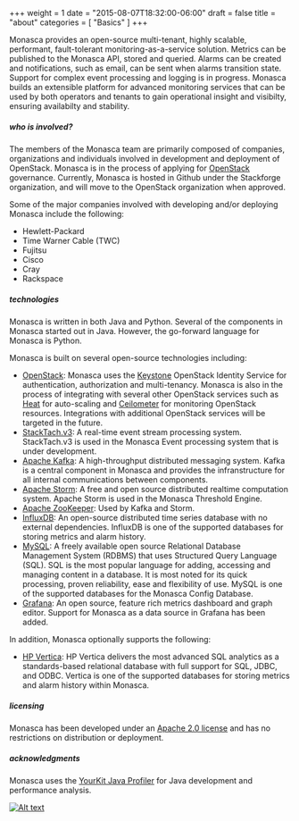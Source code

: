 +++
weight = 1
date = "2015-08-07T18:32:00-06:00"
draft = false
title = "about"
categories = [ "Basics" ]
+++

Monasca provides an open-source multi-tenant, highly scalable, performant, fault-tolerant monitoring-as-a-service solution. <!--more-->
Metrics can be published to the Monasca API, stored and queried.
Alarms can be created and notifications, such as email, can be sent when alarms transition state.
Support for complex event processing and logging is in progress.
Monasca builds an extensible platform for advanced monitoring services that can be used by both operators and tenants to gain operational insight and visibilty, ensuring availabilty and stability.

##### who is involved?

The members of the Monasca team are primarily composed of companies, organizations and individuals involved in development and deployment of OpenStack.
Monasca is in the process of applying for [OpenStack](http://www.openstack.org/) governance.
Currently, Monasca is hosted in Github under the Stackforge organization, and will move to the OpenStack organization when approved.

Some of the major companies involved with developing and/or deploying Monasca include the following:

- Hewlett-Packard
- Time Warner Cable (TWC)
- Fujitsu
- Cisco
- Cray
- Rackspace

##### technologies

Monasca is written in both Java and Python. Several of the components in Monasca started out in Java. However, the go-forward language for Monasca is Python.

Monasca is built on several open-source technologies including: <!--more-->

- [OpenStack](http://openstack.org): Monasca uses the [Keystone](http://docs.openstack.org/developer/keystone/) OpenStack Identity Service for authentication, authorization and multi-tenancy. Monasca is also in the process of integrating with several other OpenStack services such as [Heat](http://docs.openstack.org/developer/heat/) for auto-scaling and [Ceilometer](http://docs.openstack.org/developer/ceilometer/) for monitoring OpenStack resources. Integrations with additional OpenStack services will be targeted in the future.
- [StackTach.v3](http://stacktach.com/): A real-time event stream processing system. StackTach.v3 is used in the Monasca Event processing system that is under development.
- [Apache Kafka](http://kafka.apache.org/): A high-throughput distributed messaging system. Kafka is a central component in Monasca and provides the infranstructure for all internal communications between components.
- [Apache Storm](https://storm.apache.org/): A free and open source distributed realtime computation system. Apache Storm is used in the Monasca Threshold Engine.
- [Apache ZooKeeper](https://zookeeper.apache.org/): Used by Kafka and Storm.
- [InfluxDB](https://influxdb.com/): An open-source distributed time series database with no external dependencies. InfluxDB is one of the supported databases for storing metrics and alarm history. 
- [MySQL](https://www.mysql.com/): A freely available open source Relational Database Management System (RDBMS) that uses Structured Query Language (SQL). SQL is the most popular language for adding, accessing and managing content in a database. It is most noted for its quick processing, proven reliability, ease and flexibility of use. MySQL is one of the supported databases for the Monasca Config Database.
- [Grafana](http://grafana.org): An open source, feature rich metrics dashboard and graph editor. Support for Monasca as a data source in Grafana has been added.

In addition, Monasca optionally supports the following:

- [HP Vertica](http://www.vertica.com/): HP Vertica delivers the most advanced SQL analytics as a standards-based relational database with full support for SQL, JDBC, and ODBC. Vertica is one of the supported databases for storing metrics and alarm history within Monasca.

##### licensing

Monasca has been developed under an [Apache 2.0 license](http://www.apache.org/licenses/LICENSE-2.0) and has no restrictions on distribution or deployment.

##### acknowledgments

Monasca uses the [YourKit Java Profiler](https://www.yourkit.com/) for Java development and performance analysis.

[![Alt text](https://www.yourkit.com/images/yklogo.png "YourKit")](https://www.yourkit.com/)
